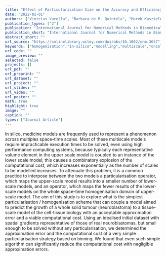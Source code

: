```yaml
---
title: "Effect of Particularisation Size on the Accuracy and Efficiency of a Multiscale Tumours' Growth Model"
date: "2022-01-01"
authors: ["Vinicius Varella", "Barbara de M. Quintela", "Marek Kasztelnik", "Marco Viceconti"]
publication_types: ["2"]
publication: "International Journal for Numerical Methods in Biomedical Engineering, 382 (12) e3657. https://doi.org/10.1002/cnm.3657"
publication_short: "International Journal for Numerical Methods in Biomedical Engineering, 382 (12) e3657. https://doi.org/10.1002/cnm.3657"
abstract_short: ""
url_source: "https://onlinelibrary.wiley.com/doi/abs/10.1002/cnm.3657"
keywords: ["homogenisation","in-silico","modelling","multiscale","oncology","particularisation"]
url_code: ""
image_preview: ""
selected: false
projects: []
url_pdf: ""
url_preprint: ""
url_dataset: ""
url_project: ""
url_slides: ""
url_video: ""
url_poster: ""
math: true
highlight: true
image: ""
caption: ""
types: ["Journal Article"]
---
```

In silico, medicine models are frequently used to represent a phenomenon across multiples space–time scales. Most of these multiscale models require impracticable execution times to be solved, even using high performance computing systems, because typically each representative volume element in the upper scale model is coupled to an instance of the lower scale model; this causes a combinatory explosion of the computational cost, which increases exponentially as the number of scales to be modelled increases. To attenuate this problem, it is a common practice to interpose between the two models a particularisation operator, which maps the upper-scale model results into a smaller number of lower-scale models, and an operator, which maps the fewer results of the lower-scale models on the whole space–time homogenisation domain of upper-scale model. The aim of this study is to explore what is the simplest particularisation / homogenisation scheme that can couple a model aimed to predict the growth of a whole solid tumour (neuroblastoma) to a tissue-scale model of the cell-tissue biology with an acceptable approximation error and a viable computational cost. Using an idealised initial dataset with spatial gradients representative of those of real neuroblastomas, but small enough to be solved without any particularisation, we determined the approximation error and the computational cost of a very simple particularisation strategy based on binning. We found that even such simple algorithm can significantly reduce the computational cost with negligible approximation errors.
